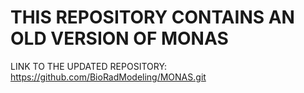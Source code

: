 # THIS REPOSITORY CONTAINS AN OLD VERSION OF MONAS
LINK TO THE UPDATED REPOSITORY:
https://github.com/BioRadModeling/MONAS.git

